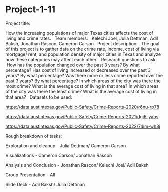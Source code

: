 # Project-1-11
Project title: 

 How the increasing populations of major Texas cities affects the cost of living and crime rates.
 
Team members:
 
Kelechi Joel, Julia Dettman, Adil Baksh, Jonathan Rascon, Cameron Carson
 
Project description: 
 
The goal of this project is to gather data on the crime rate, income, cost of living via mortgage/ rent, and population density of major cities in Texas and analyze how these categories may affect each other. 
 
Research questions to ask: 
 How has the population changed over the past 3 years?
 By what percentage?
 Has cost of living increased or decreased over the past 3 years?
 By what percentage?
 Was there more or less crime reported over the past 3 years?
 By what percentage?
 In which areas of the city was there the most crime?
 What is the average cost of living in that area?
 In which areas of the city was there the least crime?
 What is the average cost of living in that area?
 
Datasets to be used:

https://data.austintexas.gov/Public-Safety/Crime-Reports-2020/r6nu-rp78

https://data.austintexas.gov/Public-Safety/Crime-Reports-2021/dgj6-yabs

https://data.austintexas.gov/Public-Safety/Crime-Reports-2022/74im-wh8j

Rough breakdown of tasks:

Exploration and cleanup - Julia Dettman/ Cameron Carson

Visualizations - Cameron Carson/ Jonathan Rascon

Analysis and Conclusion - Jonathan Rascon/ Kelechi Joel/ Adil Baksh

Group Presentation - All

Slide Deck - Adil Baksh/ Julia Dettman
